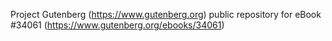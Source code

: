 Project Gutenberg (https://www.gutenberg.org) public repository for eBook #34061 (https://www.gutenberg.org/ebooks/34061)

